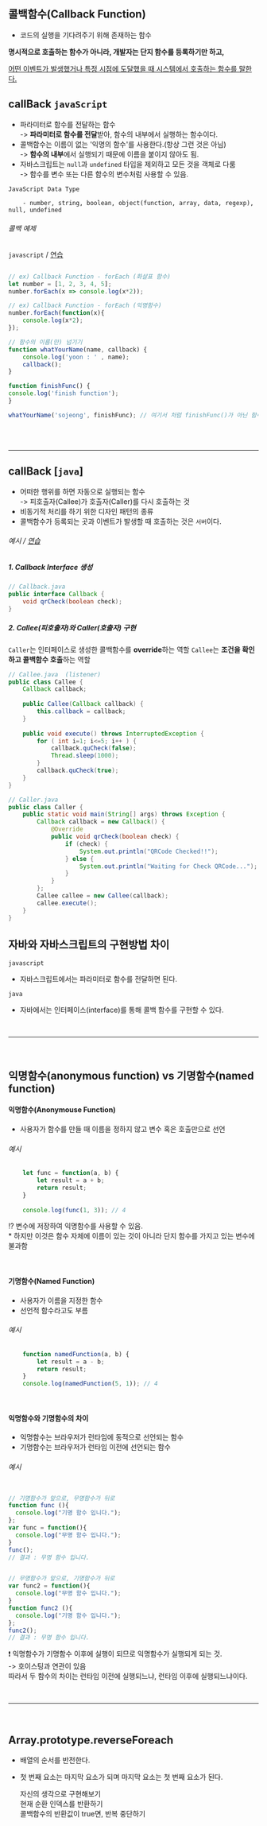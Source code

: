 

## 콜백함수(Callback Function)
* 코드의 실행을 기다려주기 위해 존재하는 함수<br>

**명시적으로 호출하는 함수가 아니라, 개발자는 단지 함수를 등록하기만 하고,** <br>
 
<u>어떤 이벤트가 발생했거나 특정 시점에 도달했을 때 시스템에서 호출하는 함수를 말한다.</u>

## callBack `javaScript`
* 파라미터로 함수를 전달하는 함수 <br>
	-> **파라미터로 함수를 전달**받아, 함수의 내부에서 실행하는 함수이다.
* 콜백함수는 이름이 없는 '익명의 함수'를 사용한다.(항상 그런 것은 아님) <br>
	-> **함수의 내부**에서 실행되기 때문에 이름을 붙이지 않아도 됨.
* 자바스크립트는 `null`과 `undefined` 타입을 제외하고 모든 것을 객체로 다룸 <br>
	-> 함수를 변수 또는 다른 함수의 변수처럼 사용할 수 있음.



`JavaScript Data Type`

```textplain
	- number, string, boolean, object(function, array, data, regexp), null, undefined
```

###### 콜백 예제 
`javascript` / [연습](https://github.com/SojeongYoony/study-1/blob/main/WebContent/practice_chapter3/callbackFunction.jsp)

```javascript

// ex) Callback Function - forEach (화살표 함수)
let number = [1, 2, 3, 4, 5];
number.forEach(x => console.log(x*2));

// ex) Callback Function - forEach (익명함수)
number.forEach(function(x){
	console.log(x*2);
});

// 함수의 이름(만) 넘기기
function whatYourName(name, callback) {
	console.log('yoon : ' , name);
	callback();
}

function finishFunc() {
console.log('finish function');
}

whatYourName('sojeong', finishFunc); // 여기서 처럼 finishFunc()가 아닌 함수명만 써도 된다.


```
<br><br>
<hr>

## callBack [`java`]
* 어떠한 행위를 하면 자동으로 실행되는 함수 <br>
	-> 피호출자(Callee)가 호출자(Caller)를 다시 호출하는 것
* 비동기적 처리를 하기 위한 디자인 패턴의 종류
* 콜백함수가 등록되는 곳과 이벤트가 발생할 때 호출하는 것은 `서버`이다.

###### 예시  / [연습](https://github.com/SojeongYoony/study-1/tree/main/src/chapter3)

##### 1. Callback Interface 생성
```java 
// Callback.java
public interface Callback {
	void qrCheck(boolean check);
}
```

##### 2. Callee(피호출자)와 Caller(호출자) 구현
`Caller`는 인터페이스로 생성한 콜백함수를 **override**하는 역할
`Callee`는 **조건을 확인하고 콜백함수 호출**하는 역할

```java
// Callee.java  (listener)
public class Callee {
	Callback callback;
	
	public Callee(Callback callback) {
		this.callback = callback;
	}
	
	public void execute() throws InterruptedException {
		for ( int i=1; i<=5; i++ ) {
			callback.quCheck(false);
			Thread.sleep(1000);
		}
		callback.quCheck(true);
	}
}

```

```java
// Caller.java 
public class Caller {
    public static void main(String[] args) throws Exception {
        Callback callback = new Callback() {
            @Override
            public void qrCheck(boolean check) {
                if (check) {
                    System.out.println("QRCode Checked!!");
                } else {
                    System.out.println("Waiting for Check QRCode...");
                }
            }
        };
        Callee callee = new Callee(callback);
        callee.execute();
    }
}
```

## 자바와 자바스크립트의 구현방법 차이
`javascript`
* 자바스크립트에서는 파라미터로 함수를 전달하면 된다.

`java`
* 자바에서는 인터페이스(interface)를 통해 콜백 함수를 구현할 수 있다.

<br>
<hr>
<br>


## 익명함수(anonymous function) vs 기명함수(named function)

#### 익명함수(Anonymouse Function)
* 사용자가 함수를 만들 때 이름을 정하지 않고 변수 혹은 호출만으로 선언

###### 예시
```javascript
	let func = function(a, b) {
	    let result = a + b;
	    return result;
	}
	
	console.log(func(1, 3)); // 4
```
⁉ 변수에 저장하여 익명함수를 사용할 수 있음. <br>
	* 하지만 이것은 함수 자체에 이름이 있는 것이 아니라 단지 함수를 가지고 있는 변수에 불과함 <br>
	
<br>

#### 기명함수(Named Function)
* 사용자가 이름을 지정한 함수
* 선언적 함수라고도 부름

###### 예시
```javascript
	function namedFunction(a, b) {
		let result = a - b;
		return result;
	}
	console.log(namedFunction(5, 1)); // 4
```
<br>

#### 익명함수와 기명함수의 차이
* 익명함수는 브라우저가 런타임에 동적으로 선언되는 함수
* 기명함수는 브라우저가 런타임 이전에 선언되는 함수

###### 예시
```javascript

// 기명함수가 앞으로, 무명함수가 뒤로
function func (){
  console.log("기명 함수 입니다.");
};
var func = function(){
  console.log("무명 함수 입니다.");
}
func(); 
// 결과 : 무명 함수 입니다.


// 무명함수가 앞으로, 기명함수가 뒤로
var func2 = function(){
  console.log("무명 함수 입니다.");
}
function func2 (){
  console.log("기명 함수 입니다.");
};
func2(); 
// 결과 : 무명 함수 입니다.
```

❗ 익명함수가 기명함수 이후에 실행이 되므로 익명함수가 실행되게 되는 것. <br>
	-> 호이스팅과 연관이 있음 <br>
따라서 두 함수의 차이는 런타임 이전에 실행되느냐, 런타임 이후에 실행되느냐이다.

<br>
<hr>
<br>

## Array.prototype.reverseForeach 
* 배열의 순서를 반전한다. 
* 첫 번째 요소는 마지막 요소가 되며 마지막 요소는 첫 번째 요소가 된다.

  자신의 생각으로 구현해보기  
  현재 순환 인덱스를 반환하기  
  콜백함수의 반환값이 true면, 반복 중단하기
  